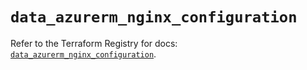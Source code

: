 # `data_azurerm_nginx_configuration`

Refer to the Terraform Registry for docs: [`data_azurerm_nginx_configuration`](https://registry.terraform.io/providers/hashicorp/azurerm/4.14.0/docs/data-sources/nginx_configuration).

